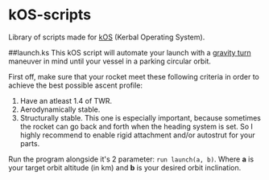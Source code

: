 # kOS-scripts
Library of scripts made for [kOS](https://github.com/KSP-KOS/KOS) (Kerbal Operating System).

##launch.ks
This kOS script will automate your launch with a [gravity turn](https://wiki.kerbalspaceprogram.com/wiki/Gravity_turn) maneuver in mind until your vessel in a parking circular orbit.

First off, make sure that your rocket meet these following criteria in order to achieve the best possible ascent profile:
1. Have an atleast 1.4 of TWR.
2. Aerodynamically stable.
3. Structurally stable.
This one is especially important, because sometimes the rocket can go back and forth when the heading system is set. So I highly recommend to enable rigid attachment and/or autostrut for your parts.

Run the program alongside it's 2 parameter: `run launch(a, b)`. Where **a** is your target orbit altitude (in km) and **b** is your desired orbit inclination.
